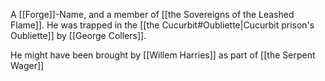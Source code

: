 A [[Forge]]-Name, and a member of [[the Sovereigns of the Leashed Flame]]. He was trapped in the [[the Cucurbit#Oubliette|Cucurbit prison's Oubliette]] by [[George Collers]].

He might have been brought by [[Willem Harries]] as part of [[the Serpent Wager]]